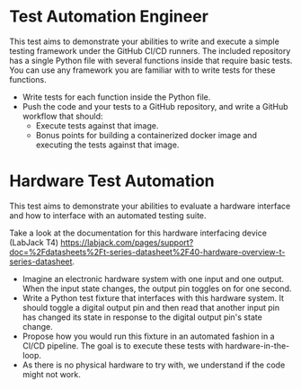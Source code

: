 # Test Automation Engineer

This test aims to demonstrate your abilities to write and execute a simple testing framework under the GitHub CI/CD runners. The included repository has a single Python file with several functions inside that require basic tests. You can use any framework you are familiar with to write tests for these functions.

- Write tests for each function inside the Python file.
- Push the code and your tests to a GitHub repository, and write a GitHub workflow that should:
  - Execute tests against that image.
  - Bonus points for building a containerized docker image and executing the tests against that image.


# Hardware Test Automation

This test aims to demonstrate your abilities to evaluate a hardware interface and how to interface with an automated testing suite.

Take a look at the documentation for this hardware interfacing device (LabJack T4) https://labjack.com/pages/support?doc=%2Fdatasheets%2Ft-series-datasheet%2F40-hardware-overview-t-series-datasheet.

- Imagine an electronic hardware system with one input and one output. When the input state changes, the output pin toggles on for one second.
- Write a Python test fixture that interfaces with this hardware system. It should toggle a digital output pin and then read that another input pin has changed its state in response to the digital output pin's state change.
- Propose how you would run this fixture in an automated fashion in a CI/CD pipeline. The goal is to execute these tests with hardware-in-the-loop.
- As there is no physical hardware to try with, we understand if the code might not work.
